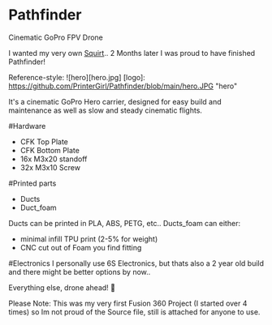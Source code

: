 # Pathfinder
Cinematic GoPro FPV Drone

I wanted my very own [Squirt](http://www.shendrones.com/squirt-v2).. 2 Months later I was proud to have finished Pathfinder! 

Reference-style: 
![hero][hero.jpg]
[logo]: https://github.com/PrinterGirl/Pathfinder/blob/main/hero.JPG "hero"


It's a cinematic GoPro Hero carrier, designed for easy build and maintenance as well as slow and steady cinematic flights.

#Hardware
+ CFK Top Plate
+ CFK Bottom Plate
+ 16x M3x20 standoff
+ 32x M3x10 Screw

#Printed parts
+ Ducts
+ Duct_foam

Ducts can be printed in PLA, ABS, PETG, etc..
Ducts_foam can either:
 +  minimal infill TPU print (2-5% for weight)
 +  CNC cut out of Foam you find fitting

#Electronics
I personally use 6S Electronics, but thats also a 2 year old build and there might be better options by now..


Everything else, drone ahead! 🚀

Please Note:
This was my very first Fusion 360 Project (I started over 4 times) so Im not proud of the Source file, still is attached for anyone to use.
